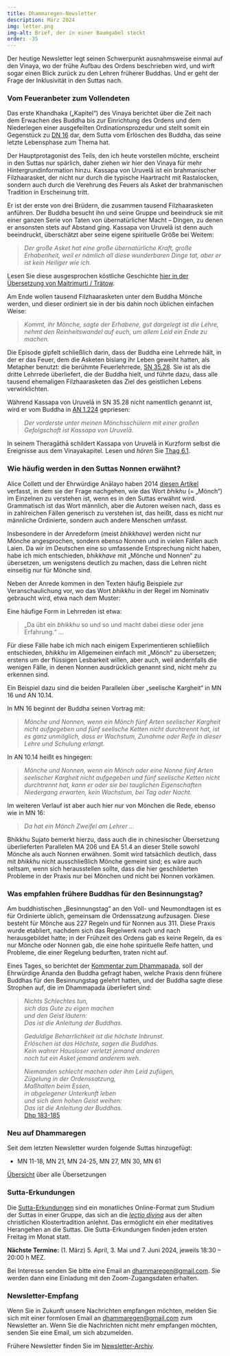 ```yaml
---
title: Dhammaregen-Newsletter
description: März 2024
img: letter.png
img-alt: Brief, der in einer Baumgabel steckt
order: -35
---
```


Der heutige Newsletter legt seinen Schwerpunkt ausnahmsweise einmal auf den Vinaya, wo der frühe Aufbau des Ordens beschrieben wird, und wirft sogar einen Blick zurück zu den Lehren früherer Buddhas. Und er geht der Frage der Inklusivität in den Suttas nach.

### Vom Feueranbeter zum Vollendeten

Das erste Khandhaka („Kapitel“) des Vinaya berichtet über die Zeit nach dem Erwachen des Buddha bis zur Einrichtung des Ordens und dem Niederlegen einer ausgefeilten Ordinationsprozedur und stellt somit ein Gegenstück zu [DN 16](#/sutta/dn16/de/sabbamitta) dar, dem Sutta vom Erlöschen des Buddha, das seine letzte Lebensphase zum Thema hat.

Der Hauptprotagonist des Teils, den ich heute vorstellen möchte, erscheint in den Suttas nur spärlich, daher ziehen wir hier den Vinaya für mehr Hintergrundinformation hinzu. Kassapa von Uruvelā ist ein brahmanischer Filzhaarasket, der nicht nur durch die typische Haartracht mit Rastalocken, sondern auch durch die Verehrung des Feuers als Asket der brahmanischen Tradition in Erscheinung tritt.

Er ist der erste von drei Brüdern, die zusammen tausend Filzhaarasketen anführen. Der Buddha besucht ihn und seine Gruppe und beeindruck sie mit einer ganzen Serie von Taten von übernatürlicher Macht – Dingen, zu denen er ansonsten stets auf Abstand ging. Kassapa von Uruvelā ist denn auch beeindruckt, überschätzt aber seine eigene spirituelle Größe bei Weitem:

> *Der große Asket hat eine große übernatürliche Kraft, große Erhabenheit, weil er nämlich all diese wunderbaren Dinge tat, aber er ist kein Heiliger wie ich.*

Lesen Sie diese ausgesprochen köstliche Geschichte [hier in der Übersetzung von Maitrimurti / Trätow](https://suttacentral.net/pli-tv-kd1/de/maitrimurti-traetow?lang=de&reference=main&highlight=true#12).

Am Ende wollen tausend Filzhaarasketen unter dem Buddha Mönche werden, und dieser ordiniert sie in der bis dahin noch üblichen einfachen Weise:

> *Kommt, ihr Mönche, sagte der Erhabene, gut dargelegt ist die Lehre, nehmt den Reinheitswandel auf euch, um allem Leid ein Ende zu machen.*

Die Episode gipfelt schließlich darin, dass der Buddha eine Lehrrede hält, in der er das Feuer, dem die Asketen bislang ihr Leben geweiht hatten, als Metapher benutzt: die berühmte Feuerlehrrede, [SN 35.28](#/sutta/sn35.28/de/sabbamitta). Sie ist als die dritte Lehrrede überliefert, die der Buddha hielt, und führte dazu, dass alle tausend ehemaligen Filzhaarasketen das Ziel des geistlichen Lebens verwirklichten.

Während Kassapa von Uruvelā in SN 35.28 nicht namentlich genannt ist, wird er vom Buddha in [AN 1.224](#/sutta/an1.224:1.1/de/sabbamitta) gepriesen:
> *Der vorderste unter meinen Mönchsschülern mit einer großen Gefolgschaft ist Kassapa von Uruvelā.*

In seinem Theragāthā schildert Kassapa von Uruvelā in Kurzform selbst die Ereignisse aus dem Vinayakapitel. Lesen und *hören* Sie [Thag 6.1](#/sutta/thag6.1/de/sabbamitta).

### Wie häufig werden in den Suttas Nonnen erwähnt?

Alice Collett und der Ehrwürdige Anālayo haben 2014 [diesen Artikel](#/wiki/uebersetzung/bhikkhave) verfasst, in dem sie der Frage nachgehen, wie das Wort *bhikhu* (= „Mönch“) im Einzelnen zu verstehen ist, wenn es in den Suttas erwähnt wird. Grammatisch ist das Wort männlich, aber die Autoren weisen nach, dass es in zahlreichen Fällen generisch zu verstehen ist, das heißt, dass es nicht nur männliche Ordinierte, sondern auch andere Menschen umfasst.

Insbesondere in der Anredeform (meist *bhikkhave*) werden nicht nur Mönche angesprochen, sondern ebenso Nonnen und in vielen Fällen auch Laien. Da wir im Deutschen eine so umfassende Entsprechung nicht haben, habe ich mich entschieden, *bhikkhave* mit „Mönche und Nonnen“ zu übersetzen, um wenigstens deutlich zu machen, dass die Lehren nicht einseitig nur für Mönche sind.

Neben der Anrede kommen in den Texten häufig Beispiele zur Veranschaulichung vor, wo das Wort *bhikkhu* in der Regel im Nominativ gebraucht wird, etwa nach dem Muster:

Eine häufige Form in Lehrreden ist etwa:

> „Da übt ein *bhikkhu* so und so und macht dabei diese oder jene Erfahrung.“ …

Für diese Fälle habe ich mich nach einigem Experimentieren schließlich entschieden, *bhikkhu* im Allgemeinen einfach mit „Mönch“ zu übersetzen; erstens um der flüssigen Lesbarkeit willen, aber auch, weil andernfalls die wenigen Fälle, in denen Nonnen ausdrücklich genannt sind, nicht mehr zu erkennen sind.

Ein Beispiel dazu sind die beiden Parallelen über „seelische Kargheit“ in MN 16 und AN 10.14.

In MN 16 beginnt der Buddha seinen Vortrag mit:

> *Mönche und Nonnen, wenn ein Mönch fünf Arten seelischer Kargheit nicht aufgegeben und fünf seelische Ketten nicht durchtrennt hat, ist es ganz unmöglich, dass er Wachstum, Zunahme oder Reife in dieser Lehre und Schulung erlangt.*

In AN 10.14 heißt es hingegen:

> *Mönche und Nonnen, wenn ein Mönch oder eine Nonne fünf Arten seelischer Kargheit nicht aufgegeben und fünf seelische Ketten nicht durchtrennt hat, kann er oder sie bei tauglichen Eigenschaften Niedergang erwarten, kein Wachstum, bei Tag oder Nacht.*

Im weiteren Verlauf ist aber auch hier nur von Mönchen die Rede, ebenso wie in MN 16:

> *Da hat ein Mönch Zweifel am Lehrer …*

Bhikkhu Sujato bemerkt hierzu, dass auch die in chinesischer Übersetzung überlieferten Parallelen MA 206 und EA 51.4 an dieser Stelle sowohl Mönche als auch Nonnen erwähnen. Somit wird tatsächlich deutlich, dass mit *bhikkhu* nicht ausschließlich Mönche gemeint sind; es wäre auch seltsam, wenn sich herausstellen sollte, dass die hier geschilderten Probleme in der Praxis nur bei Mönchen und nicht bei Nonnen vorkämen.

### Was empfahlen frühere Buddhas für den Besinnungstag?

Am buddhistischen „Besinnungstag“ an den Voll- und Neumondtagen ist es für Ordinierte üblich, gemeinsam die Ordenssatzung aufzusagen. Diese besteht für Mönche aus 227 Regeln und für Nonnen aus 311. Diese Praxis wurde etabliert, nachdem sich das Regelwerk nach und nach herausgebildet hatte; in der Frühzeit des Ordens gab es keine Regeln, da es nur Mönche oder Nonnen gab, die eine hohe spirituelle Reife hatten, und Probleme, die einer Regelung bedurften, traten nicht auf.

Eines Tages, so berichtet der [Kommentar zum Dhammapada](https://www.ancient-buddhist-texts.net/English-Texts/Buddhist-Legends/14-04.htm), soll der Ehrwürdige Ānanda den Buddha gefragt haben, welche Praxis denn frühere Buddhas für den Besinnungstag gelehrt hatten, und der Buddha sagte diese Strophen auf, die im Dhammapada überliefert sind:

> *Nichts Schlechtes tun,*  
> *sich das Gute zu eigen machen*  
> *und den Geist läutern:*  
> *Das ist die Anleitung der Buddhas.*
>
> *Geduldige Beharrlichkeit ist die höchste Inbrunst.*  
> *Erlöschen ist das Höchste, sagen die Buddhas.*  
> *Kein wahrer Hausloser verletzt jemand anderen*  
> *noch tut ein Asket jemand anderem weh.*  
>
> *Niemanden schlecht machen oder ihm Leid zufügen,*  
> *Zügelung in der Ordenssatzung,*  
> *Maßhalten beim Essen,*  
> *in abgelegener Unterkunft leben*  
> *und sich dem hohen Geist weihen:*  
> *Das ist die Anleitung der Buddhas.*  
> [Dhp 183-185](#/sutta/dhp183:1/de/sabbamitta)

### Neu auf Dhammaregen

Seit dem letzten Newsletter wurden folgende Suttas hinzugefügt:

- MN 11-18, MN 21, MN 24-25, MN 27, MN 30, MN 61

[Übersicht](#/wiki/uebersetzung/uebersicht) über alle Übersetzungen

### Sutta-Erkundungen 

Die [Sutta-Erkundungen](#/wiki/erkundung) sind ein monatliches Online-Format zum Studium der Suttas in einer Gruppe, das sich an die [*lectio divina*](https://de.wikipedia.org/wiki/Lectio_divina) aus der alten christlichen Klostertradition anlehnt. Das ermöglicht ein eher meditatives Herangehen an die Suttas. Die Sutta-Erkundungen finden jeden ersten Freitag im Monat statt. 

**Nächste Termine:** (1. März) 5. April, 3. Mai und 7. Juni 2024, jeweils 18:30 – 20:00 h MEZ.

Bei Interesse senden Sie bitte eine Email an [dhammaregen@gmail.com](mailto:dhammaregen@gmail.com). Sie werden dann eine Einladung mit den Zoom-Zugangsdaten erhalten.

### Newsletter-Empfang

Wenn Sie in Zukunft unsere Nachrichten empfangen möchten, melden Sie sich mit einer formlosen Email an [dhammaregen@gmail.com](mailto:dhammaregen@gmail.com) zum Newsletter an. Wenn Sie die Nachrichten nicht mehr empfangen möchten, senden Sie eine Email, um sich abzumelden. 

Frühere Newsletter finden Sie im [Newsletter-Archiv](#/wiki/news/inhalt).

